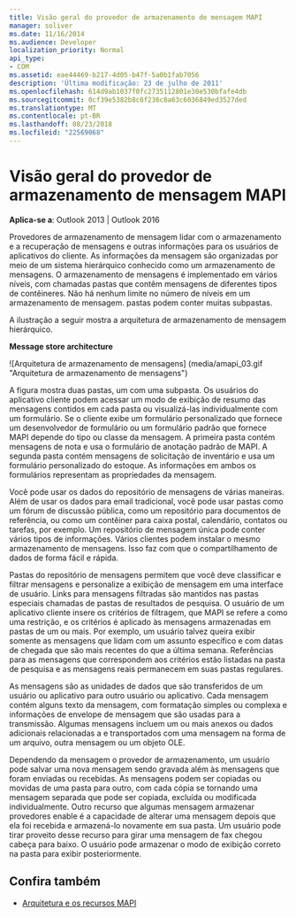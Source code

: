 ```yaml
---
title: Visão geral do provedor de armazenamento de mensagem MAPI
manager: soliver
ms.date: 11/16/2014
ms.audience: Developer
localization_priority: Normal
api_type:
- COM
ms.assetid: eae44469-b217-4d05-b47f-5a0b1fab7056
description: 'Última modificação: 23 de julho de 2011'
ms.openlocfilehash: 614d9ab1037f0fc2735112801e30e530bfafe4db
ms.sourcegitcommit: 0cf39e5382b8c6f236c8a63c6036849ed3527ded
ms.translationtype: MT
ms.contentlocale: pt-BR
ms.lasthandoff: 08/23/2018
ms.locfileid: "22569068"
---
```

# <a name="mapi-message-store-provider-overview"></a>Visão geral do provedor de armazenamento de mensagem MAPI
  
**Aplica-se a**: Outlook 2013 | Outlook 2016 
  
Provedores de armazenamento de mensagem lidar com o armazenamento e a recuperação de mensagens e outras informações para os usuários de aplicativos do cliente. As informações da mensagem são organizadas por meio de um sistema hierárquico conhecido como um armazenamento de mensagens. O armazenamento de mensagens é implementado em vários níveis, com chamadas pastas que contêm mensagens de diferentes tipos de contêineres. Não há nenhum limite no número de níveis em um armazenamento de mensagem. pastas podem conter muitas subpastas. 
  
A ilustração a seguir mostra a arquitetura de armazenamento de mensagem hierárquico.
  
**Message store architecture**
  
![Arquitetura de armazenamento de mensagens] (media/amapi_03.gif "Arquitetura de armazenamento de mensagens")
  
A figura mostra duas pastas, um com uma subpasta. Os usuários do aplicativo cliente podem acessar um modo de exibição de resumo das mensagens contidos em cada pasta ou visualizá-las individualmente com um formulário. Se o cliente exibe um formulário personalizado que fornece um desenvolvedor de formulário ou um formulário padrão que fornece MAPI depende do tipo ou classe da mensagem. A primeira pasta contém mensagens de nota e usa o formulário de anotação padrão de MAPI. A segunda pasta contém mensagens de solicitação de inventário e usa um formulário personalizado do estoque. As informações em ambos os formulários representam as propriedades da mensagem.
  
Você pode usar os dados do repositório de mensagens de várias maneiras. Além de usar os dados para email tradicional, você pode usar pastas como um fórum de discussão pública, como um repositório para documentos de referência, ou como um contêiner para caixa postal, calendário, contatos ou tarefas, por exemplo. Um repositório de mensagem única pode conter vários tipos de informações. Vários clientes podem instalar o mesmo armazenamento de mensagens. Isso faz com que o compartilhamento de dados de forma fácil e rápida. 
  
Pastas do repositório de mensagens permitem que você deve classificar e filtrar mensagens e personalize a exibição de mensagem em uma interface de usuário. Links para mensagens filtradas são mantidos nas pastas especiais chamadas de pastas de resultados de pesquisa. O usuário de um aplicativo cliente insere os critérios de filtragem, que MAPI se refere a como uma restrição, e os critérios é aplicado às mensagens armazenadas em pastas de um ou mais. Por exemplo, um usuário talvez queira exibir somente as mensagens que lidam com um assunto específico e com datas de chegada que são mais recentes do que a última semana. Referências para as mensagens que correspondem aos critérios estão listadas na pasta de pesquisa e as mensagens reais permanecem em suas pastas regulares.
  
As mensagens são as unidades de dados que são transferidos de um usuário ou aplicativo para outro usuário ou aplicativo. Cada mensagem contém alguns texto da mensagem, com formatação simples ou complexa e informações de envelope de mensagem que são usadas para a transmissão. Algumas mensagens incluem um ou mais anexos ou dados adicionais relacionadas a e transportados com uma mensagem na forma de um arquivo, outra mensagem ou um objeto OLE. 
  
Dependendo da mensagem o provedor de armazenamento, um usuário pode salvar uma nova mensagem sendo gravada além às mensagens que foram enviadas ou recebidas. As mensagens podem ser copiadas ou movidas de uma pasta para outro, com cada cópia se tornando uma mensagem separada que pode ser copiada, excluída ou modificada individualmente. Outro recurso que algumas mensagem armazenar provedores enable é a capacidade de alterar uma mensagem depois que ela foi recebida e armazená-lo novamente em sua pasta. Um usuário pode tirar proveito desse recurso para girar uma mensagem de fax chegou cabeça para baixo. O usuário pode armazenar o modo de exibição correto na pasta para exibir posteriormente. 
  
## <a name="see-also"></a>Confira também

- [Arquitetura e os recursos MAPI](mapi-features-and-architecture.md)

